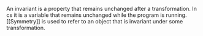 An invariant is a property that remains unchanged after a transformation.
In cs it is a variable that remains unchanged while the program is running.
[[Symmetry]] is used to refer to an object that is invariant under some transformation.